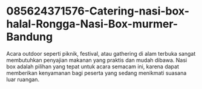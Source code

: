 # 085624371576-Catering-nasi-box-halal-Rongga-Nasi-Box-murmer-Bandung
Acara outdoor seperti piknik, festival, atau gathering di alam terbuka sangat membutuhkan penyajian makanan yang praktis dan mudah dibawa. Nasi box adalah pilihan yang tepat untuk acara semacam ini, karena dapat memberikan kenyamanan bagi peserta yang sedang menikmati suasana luar ruangan.
